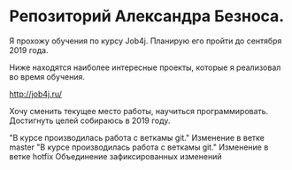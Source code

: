 ﻿# Репозиторий Александра Безноса.

Я прохожу обучения по курсу Job4j. Планирую его пройти до сентября 2019 года.

Ниже находятся наиболее интересные проекты, которые я реализовал во время обучения.

http://job4j.ru/

Хочу сменить текущее место работы, научиться программировать. 
Достигнуть целей собираюсь в 2019 году.

"В курсе производилась работа с веткамы git." Изменение в ветке master
"В курсе производилась работа с веткамы git." Изменение в ветке hotfix
Объединение зафиксированных изменений
